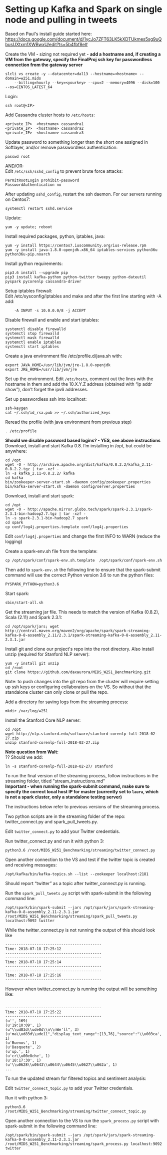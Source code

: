 # Setting up Kafka and Spark on single node and pulling in tweets
Based on Paul's install guide started here: https://docs.google.com/document/d/1ycJo7ZFT63LK5kXDTUkmes5sg9uQbusUXtxm1XWBwxU/edit?ts=5b4fbf8e#

Create the VM - sizing not required yet - **add a hostname and, if creating a VM from the gateway, specify the FinalProj ssh key for passwordless connection from the gateway server**

    slcli vs create -y --datacenter=dal13 --hostname=<hostname> --domain=w251.mids
		--billing=hourly --key=<yourkey> --cpu=2 --memory=4096 --disk=100 --os=CENTOS_LATEST_64

Login:

    ssh root@<IP>

Add Cassandra cluster hosts to `/etc/hosts`:
```
<private_IP>  <hostname> cassandra1
<private_IP>  <hostname> cassandra2
<private_IP>  <hostname> cassandra3
```

Update password to something longer than the short one assigned in Softlayer, and/or remove passwordless authentication:

```
passwd root
```
AND/OR:  
Edit `/etc/ssh/sshd_config` to prevent brute force attacks:
```
PermitRootLogin prohibit-password
PasswordAuthentication no
```
After updating `sshd_config`, restart the ssh daemon. For our servers running on Centos7:
```
systemctl restart sshd.service
```

Update:

    yum -y update; reboot
Install required packages, python, iptables, java:

    yum -y install https://centos7.iuscommunity.org/ius-release.rpm
    yum -y install java-1.8.0-openjdk.x86_64 iptables-services python36u python36u-pip.noarch
Install python requirements:

    pip3.6 install --upgrade pip
    pip3 install kafka-python python-twitter tweepy python-dateutil pyspark pycorenlp cassandra-driver
Setup iptables firewall:  
Edit /etc/sysconfig/iptables and make and after the first line starting with -A add:

		-A INPUT -s 10.0.0.0/8 -j ACCEPT
Disable firewall and enable and start iptables:

    systemctl disable firewalld
    systemctl stop firewalld
    systemctl mask firewalld
    systemctl enable iptables
    systemctl start iptables
Create a java environment file /etc/profile.d/java.sh with:

    export JAVA_HOME=/usr/lib/jvm/jre-1.8.0-openjdk
    export JRE_HOME=/usr/lib/jvm/jre
Set up the environment.
Edit `/etc/hosts`, comment out the lines with the hostname in them and add the 10.X.Y.Z address (obtained with “ip addr show”), don’t forget the ipv6 addresses.

Set up passwordless ssh into localhost:

    ssh-keygen
	cat ~/.ssh/id_rsa.pub >> ~/.ssh/authorized_keys
Reread the profile (with java environment from previous step)

    . /etc/profile
**Should we disable password based logins? - YES, see above instructions**
Download, install and start Kafka 0.8.  I’m installing in /opt, but could be anywhere:  

    cd /opt
    wget -O - http://archive.apache.org/dist/kafka/0.8.2.2/kafka_2.11-0.8.2.2.tgz | tar -xzf -
    ln -s kafka_2.11-0.8.2.2/ kafka
    cd kafka
    bin/zookeeper-server-start.sh -daemon config/zookeeper.properties
    bin/kafka-server-start.sh -daemon config/server.properties
Download, install and start spark:

    cd /opt
    wget -O - http://apache.mirror.globo.tech/spark/spark-2.3.1/spark-2.3.1-bin-hadoop2.7.tgz | tar -xzf -
    ln -s spark-2.3.1-bin-hadoop2.7 spark
    cd spark
    cp conf/log4j.properties.template conf/log4j.properties
Edit `conf/log4j.properties` and change the first INFO to WARN (reduce the logging)

Create a spark-env.sh file from the template:
```
cp /opt/spark/conf/spark-env.sh.template  /opt/spark/conf/spark-env.sh
```
Then add to `spark-env.sh` the following line to ensure that the spark-submit command will use the correct Python version 3.6 to run the python files:
```
PYSPARK_PYTHON=python3.6
```

Start spark:

    sbin/start-all.sh

Get the streaming jar file.  This needs to match the version of Kafka (0.8.2), Scala (2.11) and Spark 2.3.1:

    cd /opt/spark/jars; wget http://central.maven.org/maven2/org/apache/spark/spark-streaming-kafka-0-8-assembly_2.11/2.3.1/spark-streaming-kafka-0-8-assembly_2.11-2.3.1.jar
Install git and clone our project's repo into the root directory. Also install unzip (required for Stanford NLP server):

    yum -y install git unzip
	cd /root
	git clone https://github.com/daxaurora/MIDS_W251_Benchmarking.git

Note: to push changes into the git repo from the cluster will require setting up ssh keys or configuring collaborators on the VS. So without that the standalone cluster can only clone or pull the repo.

Add a directory for saving logs from the streaming process:
```
mkdir /var/log/w251
```

Install the Stanford Core NLP server:
```
cd /opt
wget http://nlp.stanford.edu/software/stanford-corenlp-full-2018-02-27.zip
unzip stanford-corenlp-full-2018-02-27.zip
```

**Note question from Walt:**  
?? Should we add:
```
ln -s stanford-corenlp-full-2018-02-27/ stanford
```


To run the final version of the streaming process, follow instructions in the streaming folder, titled "stream_instructions.md"  
**Important - when running the spark-submit command, make sure to specify the correct local host IP for master (currently set to `laura`, which is not a spark cluster, only a standalone testing server)**

The instructions below refer to previous versions of the streaming process.  

Two python scripts are in the streaming folder of the repo: twitter_connect.py and spark_pull_tweets.py.

Edit `twitter_connect.py` to add your Twitter credentials.

Run twitter_connect.py and run it with python 3:

    python3.6 /root/MIDS_W251_Benchmarking/streaming/twitter_connect.py

Open another connection to the VS and test if the twitter topic is created and receiving messages:

    /opt/kafka/bin/kafka-topics.sh --list --zookeeper localhost:2181

  Should report “twitter” as a topic after twitter_connect.py is running.

Run the `spark_pull_tweets.py` script with spark-submit in the following command line:

    /opt/spark/bin/spark-submit --jars /opt/spark/jars/spark-streaming-kafka-0-8-assembly_2.11-2.3.1.jar /root/MIDS_W251_Benchmarking/streaming/spark_pull_tweets.py localhost:9092 twitter

While the twitter_connect.py is not running the output of this should look like
```
-------------------------------------------
Time: 2018-07-18 17:25:12
-------------------------------------------
-------------------------------------------
Time: 2018-07-18 17:25:14
-------------------------------------------
-------------------------------------------
Time: 2018-07-18 17:25:16
-------------------------------------------
```

However when twitter_connect.py is running the output will be something like:
```

-------------------------------------------
Time: 2018-07-18 17:25:22
-------------------------------------------
(u'', 169)
(u'19:10:09', 1)
(u"\\ud83d\\ude0d\\n\\nWe'll", 3)
(u'ma\\ud83d\\ude11","display_text_range":[13,76],"source":"\\u003ca', 1)
(u'Buenos', 1)
(u'Basquete', 2)
(u'up.', 1)
(u'cr\\u00e8che', 1)
(u'18:17:30', 1)
(u'\\u0628\\u0643\\u0644\\u0645\\u0627\\u062a', 1)
...
```

To run the updated stream for filtered topics and sentiment analysis:

Edit `twitter_connect_topic.py` to add your Twitter credentials.

Run it with python 3:

    python3.6 /root/MIDS_W251_Benchmarking/streaming/twitter_connect_topic.py

Open another connection to the VS to run the `spark_process.py` script with spark-submit in the following command line:

    /opt/spark/bin/spark-submit --jars /opt/spark/jars/spark-streaming-kafka-0-8-assembly_2.11-2.3.1.jar /root/MIDS_W251_Benchmarking/streaming/spark_process.py localhost:9092 twitter
